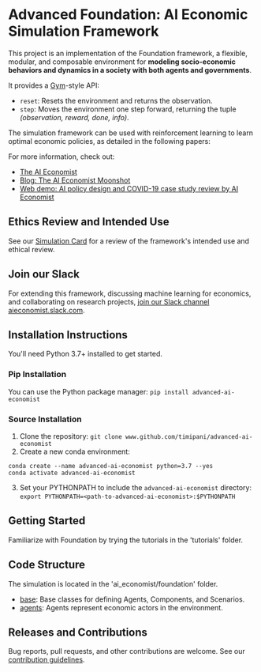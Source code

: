 # Advanced Foundation: AI Economic Simulation Framework

This project is an implementation of the Foundation framework, a flexible, modular, and composable environment for **modeling socio-economic behaviors and dynamics in a society with both agents and governments**.

It provides a [Gym](https://gym.openai.com/)-style API:
- `reset`: Resets the environment and returns the observation.
- `step`: Moves the environment one step forward, returning the tuple *(observation, reward, done, info)*.

The simulation framework can be used with reinforcement learning to learn optimal economic policies, as detailed in the following papers:

For more information, check out:
- [The AI Economist](https://www.einstein.ai/the-ai-economist)
- [Blog: The AI Economist Moonshot](https://blog.einstein.ai/the-ai-economist-moonshot/)
- [Web demo: AI policy design and COVID-19 case study review by AI Economist](https://einstein.ai/the-ai-economist/ai-policy-foundation-and-covid-case-study)

## Ethics Review and Intended Use
See our [Simulation Card](https://github.com/timipani/advanced-ai-economist/blob/master/Simulation_Card_Foundation_Economic_Simulation_Framework.pdf) for a review of the framework's intended use and ethical review.

## Join our Slack
For extending this framework, discussing machine learning for economics, and collaborating on research projects, [join our Slack channel aieconomist.slack.com](https://aieconomist.slack.com).

## Installation Instructions
You'll need Python 3.7+ installed to get started.

### Pip Installation
You can use the Python package manager: `pip install advanced-ai-economist`

### Source Installation
1. Clone the repository: `git clone www.github.com/timipani/advanced-ai-economist`
2. Create a new conda environment: 
```
conda create --name advanced-ai-economist python=3.7 --yes
conda activate advanced-ai-economist
```
3. Set your PYTHONPATH to include the `advanced-ai-economist` directory: `export PYTHONPATH=<path-to-advanced-ai-economist>:$PYTHONPATH`

## Getting Started
Familiarize with Foundation by trying the tutorials in the 'tutorials' folder.

## Code Structure
The simulation is located in the 'ai_economist/foundation' folder.
- [base](https://www.github.com/timipani/advanced-ai-economist/blob/master/ai_economist/foundation/base): Base classes for defining Agents, Components, and Scenarios.
- [agents](https://www.github.com/timipani/advanced-ai-economist/blob/master/ai_economist/foundation/agents): Agents represent economic actors in the environment.

## Releases and Contributions
Bug reports, pull requests, and other contributions are welcome. See our [contribution guidelines](https://www.github.com/timipani/advanced-ai-economist/blob/master/CONTRIBUTING.md).